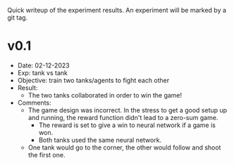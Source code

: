 Quick writeup of the experiment results. An experiment will be marked by a git tag.


# v0.1
- Date: 02-12-2023
- Exp: tank vs tank
- Objective: train two tanks/agents to fight each other
- Result: 
  - The two tanks collaborated in order to win the game!
- Comments:
  - The game design was incorrect. In the stress to get a good setup up and running, the reward function didn't lead to a zero-sum game. 
    - The reward is set to give a win to neural network if a game is won.
    - Both tanks used the same neural network.
  - One tank would go to the corner, the other would follow and shoot the first one.